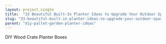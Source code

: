 ```yaml
---
layout: project_single
title:  "33 Beautiful Built-In Planter Ideas to Upgrade Your Outdoor Space"
slug: "33-beautiful-built-in-planter-ideas-to-upgrade-your-outdoor-space"
parent: "diy-pallet-garden-planter-ideas"
---
```

DIY Wood Crate Planter Boxes